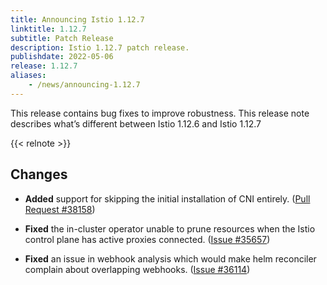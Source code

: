 ```yaml
---
title: Announcing Istio 1.12.7
linktitle: 1.12.7
subtitle: Patch Release
description: Istio 1.12.7 patch release.
publishdate: 2022-05-06
release: 1.12.7
aliases:
    - /news/announcing-1.12.7
---
```


This release contains bug fixes to improve robustness. This release note describes what’s different between Istio 1.12.6 and Istio 1.12.7

{{< relnote >}}

## Changes

- **Added** support for skipping the initial installation of CNI entirely.
  ([Pull Request #38158](https://github.com/istio/istio/pull/38158))

- **Fixed** the in-cluster operator unable to prune resources when the Istio control plane has active proxies connected.
  ([Issue #35657](https://github.com/istio/istio/issues/35657))

- **Fixed** an issue in webhook analysis which would make helm reconciler complain about overlapping webhooks.
  ([Issue #36114](https://github.com/istio/istio/issues/36114))

